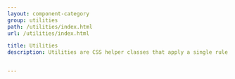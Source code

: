 ```yaml
---
layout: component-category
group: utilities
path: /utilities/index.html
url: /utilities/index.html

title: Utilities
description: Utilities are CSS helper classes that apply a single rule to an element. They should be used to accomplish specific styling needs, and should be used sparingly, especially when modifying the default styling of a Style Guide Guide component.


---
```

